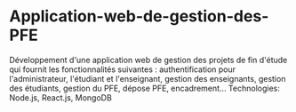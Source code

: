 # Application-web-de-gestion-des-PFE
Développement d'une application web de gestion des projets de fin d'étude qui fournit les fonctionnalités suivantes :
authentification pour l'administrateur, l'étudiant et l'enseignant, gestion des enseignants, gestion des étudiants, gestion du PFE, dépose PFE, encadrement...
Technologies: Node.js, React.js, MongoDB
